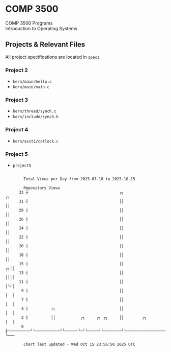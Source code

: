 # COMP 3500
COMP 3500 Programs  
Introduction to Operating Systems  
## Projects & Relevant Files
All project specifications are located in `specs`
### Project 2
- `kern/main/hello.c`
- `kern/main/main.c`
### Project 3
- `kern/thread/synch.c`
- `kern/include/synch.h`
### Project 4
- `kern/asst1/catlock.c`
### Project 5
- `project5`

```

        Total Views per Day from 2025-07-18 to 2025-10-15

        Repository Views
      33 ┼                                        ╭╮                                          ╭╮
      31 ┤                                        ││                                          ││
      29 ┤                                        ││                                          ││
      26 ┤                                        ││                                          ││
      24 ┤                                        ││                                          ││
      22 ┤                                        ││                                          ││
      20 ┤                                        ││                                          ││
      18 ┤                                        ││                                          ││
      15 ┤                                        ││                                        ╭╮││
      13 ┤                                        ││                                        ││││
      11 ┤                                        ││                                        │╰╯│
       9 ┤                                        ││                                        │  │
       7 ┤                                        ││                                        │  │
       4 ┤          ╭╮                            ││                                        │  │
       2 ┤          ││           ╭╮     ╭╮ ╭╮     ││        ╭╮                              │  │
       0 ┼──────────╯╰───────────╯╰─────╯╰─╯╰─────╯╰────────╯╰──────────────────────────────╯  ╰───

        Chart last updated - Wed Oct 15 23:56:50 2025 UTC
        
```
